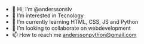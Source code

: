 - 👋 Hi, I’m @anderssonslv
- 👀 I’m interested in Tecnology
- 🌱 I’m currently learning HTML, CSS, JS and Python
- 💞️ I’m looking to collaborate on webdevelopment
- 📫 How to reach me anderssonpython@gmail.com
